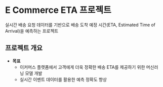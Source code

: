 # E Commerce ETA 프로젝트
실시간 배송 요청 데이터를 기반으로 배송 도착 예정 시간(ETA, Estimated Time of Arrival)을 예측하는 프로젝트

## 프로젝트 개요

- **목표**  
  - 이커머스 플랫폼에서 고객에게 더욱 정확한 배송 ETA를 제공하기 위한 머신러닝 모델 개발
  - 실시간 이벤트 데이터를 활용한 예측 정확도 향상
